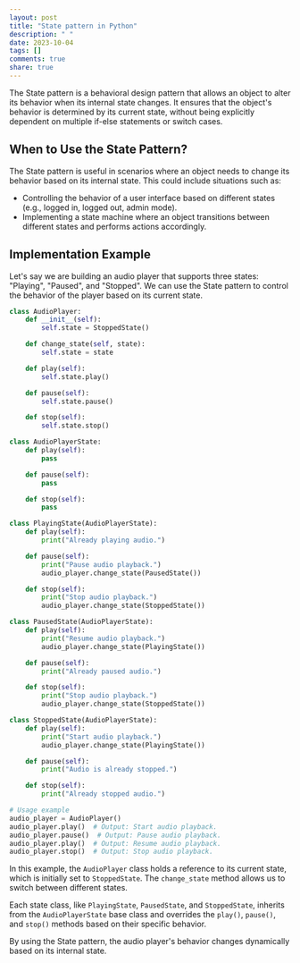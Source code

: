 ```yaml
---
layout: post
title: "State pattern in Python"
description: " "
date: 2023-10-04
tags: []
comments: true
share: true
---
```


The State pattern is a behavioral design pattern that allows an object to alter its behavior when its internal state changes. It ensures that the object's behavior is determined by its current state, without being explicitly dependent on multiple if-else statements or switch cases.

## When to Use the State Pattern?

The State pattern is useful in scenarios where an object needs to change its behavior based on its internal state. This could include situations such as:

- Controlling the behavior of a user interface based on different states (e.g., logged in, logged out, admin mode).
- Implementing a state machine where an object transitions between different states and performs actions accordingly.

## Implementation Example

Let's say we are building an audio player that supports three states: "Playing", "Paused", and "Stopped". We can use the State pattern to control the behavior of the player based on its current state.

```python
class AudioPlayer:
    def __init__(self):
        self.state = StoppedState()

    def change_state(self, state):
        self.state = state

    def play(self):
        self.state.play()

    def pause(self):
        self.state.pause()

    def stop(self):
        self.state.stop()

class AudioPlayerState:
    def play(self):
        pass

    def pause(self):
        pass

    def stop(self):
        pass

class PlayingState(AudioPlayerState):
    def play(self):
        print("Already playing audio.")

    def pause(self):
        print("Pause audio playback.")
        audio_player.change_state(PausedState())

    def stop(self):
        print("Stop audio playback.")
        audio_player.change_state(StoppedState())

class PausedState(AudioPlayerState):
    def play(self):
        print("Resume audio playback.")
        audio_player.change_state(PlayingState())

    def pause(self):
        print("Already paused audio.")

    def stop(self):
        print("Stop audio playback.")
        audio_player.change_state(StoppedState())

class StoppedState(AudioPlayerState):
    def play(self):
        print("Start audio playback.")
        audio_player.change_state(PlayingState())

    def pause(self):
        print("Audio is already stopped.")

    def stop(self):
        print("Already stopped audio.")

# Usage example
audio_player = AudioPlayer()
audio_player.play()  # Output: Start audio playback.
audio_player.pause()  # Output: Pause audio playback.
audio_player.play()  # Output: Resume audio playback.
audio_player.stop()  # Output: Stop audio playback.
```

In this example, the `AudioPlayer` class holds a reference to its current state, which is initially set to `StoppedState`. The `change_state` method allows us to switch between different states.

Each state class, like `PlayingState`, `PausedState`, and `StoppedState`, inherits from the `AudioPlayerState` base class and overrides the `play()`, `pause()`, and `stop()` methods based on their specific behavior.

By using the State pattern, the audio player's behavior changes dynamically based on its internal state.